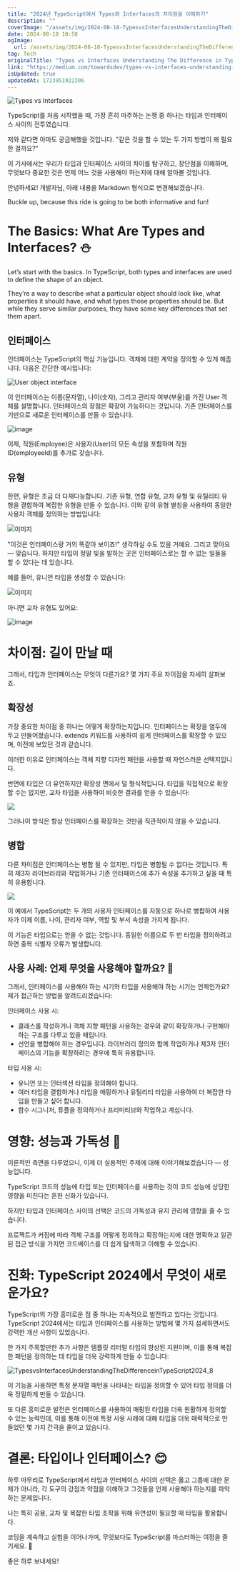 ```yaml
---
title: "2024년 TypeScript에서 Types와 Interfaces의 차이점을 이해하기"
description: ""
coverImage: "/assets/img/2024-08-18-TypesvsInterfacesUnderstandingTheDifferenceinTypeScript2024_0.png"
date: 2024-08-18 10:58
ogImage: 
  url: /assets/img/2024-08-18-TypesvsInterfacesUnderstandingTheDifferenceinTypeScript2024_0.png
tag: Tech
originalTitle: "Types vs Interfaces Understanding The Difference in TypeScript 2024"
link: "https://medium.com/towardsdev/types-vs-interfaces-understanding-the-difference-in-typescript-2024-0dcedae7f5e1"
isUpdated: true
updatedAt: 1723951922306
---
```


![Types vs Interfaces](/assets/img/2024-08-18-TypesvsInterfacesUnderstandingTheDifferenceinTypeScript2024_0.png)

TypeScript를 처음 시작했을 때, 가장 흔히 마주하는 논쟁 중 하나는 타입과 인터페이스 사이의 전투였습니다.

저와 같다면 아마도 궁금해했을 것입니다. "같은 것을 할 수 있는 두 가지 방법이 왜 필요한 걸까요?"

이 기사에서는 우리가 타입과 인터페이스 사이의 차이를 탐구하고, 장단점을 이해하며, 무엇보다 중요한 것은 언제 어느 것을 사용해야 하는지에 대해 알아볼 것입니다.

<!-- cozy-coder - 수평 -->

<ins class="adsbygoogle"
     style="display:block"
     data-ad-client="ca-pub-4877378276818686"
     data-ad-slot="1107185301"
     data-ad-format="auto"
     data-full-width-responsive="true"></ins>

<script>
     (adsbygoogle = window.adsbygoogle || []).push({});
</script>

안녕하세요! 개발자님, 아래 내용을 Markdown 형식으로 변경해보겠습니다.

Buckle up, because this ride is going to be both informative and fun!

# The Basics: What Are Types and Interfaces? ⛄

Let’s start with the basics. In TypeScript, both types and interfaces are used to define the shape of an object.

They’re a way to describe what a particular object should look like, what properties it should have, and what types those properties should be. But while they serve similar purposes, they have some key differences that set them apart.

<!-- cozy-coder - 수평 -->

<ins class="adsbygoogle"
     style="display:block"
     data-ad-client="ca-pub-4877378276818686"
     data-ad-slot="1107185301"
     data-ad-format="auto"
     data-full-width-responsive="true"></ins>

<script>
     (adsbygoogle = window.adsbygoogle || []).push({});
</script>

## 인터페이스

인터페이스는 TypeScript의 핵심 기능입니다. 객체에 대한 계약을 정의할 수 있게 해줍니다. 다음은 간단한 예시입니다:

![User object interface](/assets/img/2024-08-18-TypesvsInterfacesUnderstandingTheDifferenceinTypeScript2024_1.png)

이 인터페이스는 이름(문자열), 나이(숫자), 그리고 관리자 여부(부울)를 가진 User 객체를 설명합니다. 인터페이스의 장점은 확장이 가능하다는 것입니다. 기존 인터페이스를 기반으로 새로운 인터페이스를 만들 수 있습니다.

<!-- cozy-coder - 수평 -->

<ins class="adsbygoogle"
     style="display:block"
     data-ad-client="ca-pub-4877378276818686"
     data-ad-slot="1107185301"
     data-ad-format="auto"
     data-full-width-responsive="true"></ins>

<script>
     (adsbygoogle = window.adsbygoogle || []).push({});
</script>

![image](/assets/img/2024-08-18-TypesvsInterfacesUnderstandingTheDifferenceinTypeScript2024_2.png)

이제, 직원(Employee)은 사용자(User)의 모든 속성을 포함하며 직원 ID(employeeId)를 추가로 갖습니다.

## 유형

한편, 유형은 조금 더 다재다능합니다. 기존 유형, 연합 유형, 교차 유형 및 유틸리티 유형을 결합하여 복잡한 유형을 만들 수 있습니다. 이와 같이 유형 별칭을 사용하여 동일한 사용자 객체를 정의하는 방법입니다:

<!-- cozy-coder - 수평 -->

<ins class="adsbygoogle"
     style="display:block"
     data-ad-client="ca-pub-4877378276818686"
     data-ad-slot="1107185301"
     data-ad-format="auto"
     data-full-width-responsive="true"></ins>

<script>
     (adsbygoogle = window.adsbygoogle || []).push({});
</script>

![이미지](/assets/img/2024-08-18-TypesvsInterfacesUnderstandingTheDifferenceinTypeScript2024_3.png)

"이것은 인터페이스랑 거의 똑같아 보이죠!" 생각하실 수도 있을 거예요. 그리고 맞아요 — 맞습니다. 하지만 타입이 정말 빛을 발하는 곳은 인터페이스로는 할 수 없는 일들을 할 수 있다는 데 있습니다.

예를 들어, 유니언 타입을 생성할 수 있습니다:

![이미지](/assets/img/2024-08-18-TypesvsInterfacesUnderstandingTheDifferenceinTypeScript2024_4.png)

<!-- cozy-coder - 수평 -->

<ins class="adsbygoogle"
     style="display:block"
     data-ad-client="ca-pub-4877378276818686"
     data-ad-slot="1107185301"
     data-ad-format="auto"
     data-full-width-responsive="true"></ins>

<script>
     (adsbygoogle = window.adsbygoogle || []).push({});
</script>

아니면 교차 유형도 있어요:

![image](/assets/img/2024-08-18-TypesvsInterfacesUnderstandingTheDifferenceinTypeScript2024_5.png)

# 차이점: 길이 만날 때

그래서, 타입과 인터페이스는 무엇이 다른가요? 몇 가지 주요 차이점을 자세히 살펴보죠.

<!-- cozy-coder - 수평 -->

<ins class="adsbygoogle"
     style="display:block"
     data-ad-client="ca-pub-4877378276818686"
     data-ad-slot="1107185301"
     data-ad-format="auto"
     data-full-width-responsive="true"></ins>

<script>
     (adsbygoogle = window.adsbygoogle || []).push({});
</script>

## 확장성

가장 중요한 차이점 중 하나는 어떻게 확장하는지입니다. 인터페이스는 확장을 염두에 두고 만들어졌습니다. extends 키워드를 사용하여 쉽게 인터페이스를 확장할 수 있으며, 이전에 보았던 것과 같습니다.

이러한 이유로 인터페이스는 객체 지향 디자인 패턴을 사용할 때 자연스러운 선택지입니다.

반면에 타입은 더 유연하지만 확장성 면에서 덜 형식적입니다. 타입을 직접적으로 확장할 수는 없지만, 교차 타입을 사용하여 비슷한 결과를 얻을 수 있습니다:

<!-- cozy-coder - 수평 -->

<ins class="adsbygoogle"
     style="display:block"
     data-ad-client="ca-pub-4877378276818686"
     data-ad-slot="1107185301"
     data-ad-format="auto"
     data-full-width-responsive="true"></ins>

<script>
     (adsbygoogle = window.adsbygoogle || []).push({});
</script>

<img src="/assets/img/2024-08-18-TypesvsInterfacesUnderstandingTheDifferenceinTypeScript2024_6.png" />

그러나이 방식은 항상 인터페이스를 확장하는 것만큼 직관적이지 않을 수 있습니다.

## 병합

다른 차이점은 인터페이스는 병합 될 수 있지만, 타입은 병합될 수 없다는 것입니다. 특히 제3자 라이브러리와 작업하거나 기존 인터페이스에 추가 속성을 추가하고 싶을 때 특히 유용합니다.

<!-- cozy-coder - 수평 -->

<ins class="adsbygoogle"
     style="display:block"
     data-ad-client="ca-pub-4877378276818686"
     data-ad-slot="1107185301"
     data-ad-format="auto"
     data-full-width-responsive="true"></ins>

<script>
     (adsbygoogle = window.adsbygoogle || []).push({});
</script>

<img src="/assets/img/2024-08-18-TypesvsInterfacesUnderstandingTheDifferenceinTypeScript2024_7.png" />

이 예에서 TypeScript는 두 개의 사용자 인터페이스를 자동으로 하나로 병합하여 사용자가 이제 이름, 나이, 관리자 여부, 역할 및 부서 속성을 가지게 됩니다.

이 기능은 타입으로는 얻을 수 없는 것입니다. 동일한 이름으로 두 번 타입을 정의하려고 하면 중복 식별자 오류가 발생합니다.

## 사용 사례: 언제 무엇을 사용해야 할까요? 🐰

<!-- cozy-coder - 수평 -->

<ins class="adsbygoogle"
     style="display:block"
     data-ad-client="ca-pub-4877378276818686"
     data-ad-slot="1107185301"
     data-ad-format="auto"
     data-full-width-responsive="true"></ins>

<script>
     (adsbygoogle = window.adsbygoogle || []).push({});
</script>

그래서, 인터페이스를 사용해야 하는 시기와 타입을 사용해야 하는 시기는 언제인가요? 제가 접근하는 방법을 알려드리겠습니다:

인터페이스 사용 시:

- 클래스를 작성하거나 객체 지향 패턴을 사용하는 경우와 같이 확장하거나 구현해야하는 구조를 다루고 있을 때입니다.
- 선언을 병합해야 하는 경우입니다. 라이브러리 정의와 함께 작업하거나 제3자 인터페이스의 기능을 확장하려는 경우에 특히 유용합니다.

타입 사용 시:

<!-- cozy-coder - 수평 -->

<ins class="adsbygoogle"
     style="display:block"
     data-ad-client="ca-pub-4877378276818686"
     data-ad-slot="1107185301"
     data-ad-format="auto"
     data-full-width-responsive="true"></ins>

<script>
     (adsbygoogle = window.adsbygoogle || []).push({});
</script>

- 유니언 또는 인터섹션 타입을 정의해야 합니다.
- 여러 타입을 결합하거나 타입을 매핑하거나 유틸리티 타입을 사용하여 더 복잡한 타입을 만들고 싶어 합니다.
- 함수 시그니처, 튜플을 정의하거나 프리미티브와 작업하고 계십니다.

# 영향: 성능과 가독성 🌾

이론적인 측면을 다루었으니, 이제 더 실용적인 주제에 대해 이야기해보겠습니다 — 성능입니다.

TypeScript 코드의 성능에 타입 또는 인터페이스를 사용하는 것이 코드 성능에 상당한 영향을 미친다는 흔한 신화가 있습니다.

<!-- cozy-coder - 수평 -->

<ins class="adsbygoogle"
     style="display:block"
     data-ad-client="ca-pub-4877378276818686"
     data-ad-slot="1107185301"
     data-ad-format="auto"
     data-full-width-responsive="true"></ins>

<script>
     (adsbygoogle = window.adsbygoogle || []).push({});
</script>

하지만 타입과 인터페이스 사이의 선택은 코드의 가독성과 유지 관리에 영향을 줄 수 있습니다.

프로젝트가 커짐에 따라 객체 구조를 어떻게 정의하고 확장하는지에 대한 명확하고 일관된 접근 방식을 가지면 코드베이스를 더 쉽게 탐색하고 이해할 수 있습니다.

# 진화: TypeScript 2024에서 무엇이 새로운가요?

TypeScript의 가장 흥미로운 점 중 하나는 지속적으로 발전하고 있다는 것입니다. TypeScript 2024에서는 타입과 인터페이스를 사용하는 방법에 몇 가지 섬세하면서도 강력한 개선 사항이 있었습니다.

<!-- cozy-coder - 수평 -->

<ins class="adsbygoogle"
     style="display:block"
     data-ad-client="ca-pub-4877378276818686"
     data-ad-slot="1107185301"
     data-ad-format="auto"
     data-full-width-responsive="true"></ins>

<script>
     (adsbygoogle = window.adsbygoogle || []).push({});
</script>

한 가지 주목할만한 추가 사항은 템플릿 리터럴 타입의 향상된 지원이며, 이를 통해 복잡한 패턴을 정의하는 데 타입을 더욱 강력하게 만들 수 있습니다:

![TypesvsInterfacesUnderstandingTheDifferenceinTypeScript2024_8](/assets/img/2024-08-18-TypesvsInterfacesUnderstandingTheDifferenceinTypeScript2024_8.png)

이 기능을 사용하면 특정 문자열 패턴을 나타내는 타입을 정의할 수 있어 타입 정의를 더욱 정밀하게 만들 수 있습니다.

또 다른 흥미로운 발전은 인터페이스를 사용하여 매핑된 타입을 더욱 원활하게 정의할 수 있는 능력인데, 이를 통해 이전에 특정 사용 사례에 대해 타입을 더욱 매력적으로 만들었던 몇 가지 간극을 줄이고 있습니다.

<!-- cozy-coder - 수평 -->

<ins class="adsbygoogle"
     style="display:block"
     data-ad-client="ca-pub-4877378276818686"
     data-ad-slot="1107185301"
     data-ad-format="auto"
     data-full-width-responsive="true"></ins>

<script>
     (adsbygoogle = window.adsbygoogle || []).push({});
</script>

# 결론: 타입이나 인터페이스? 😊

하루 마무리로 TypeScript에서 타입과 인터페이스 사이의 선택은 옳고 그름에 대한 문제가 아니라, 각 도구의 강점과 약점을 이해하고 그것들을 언제 사용해야 하는지를 파악하는 문제입니다.

나는 특히 공용, 교차 및 복잡한 타입 조작을 위해 유연성이 필요할 때 타입을 활용합니다.

코딩을 계속하고 실험을 이어나가며, 무엇보다도 TypeScript를 마스터하는 여정을 즐기세요. 🚀

<!-- cozy-coder - 수평 -->

<ins class="adsbygoogle"
     style="display:block"
     data-ad-client="ca-pub-4877378276818686"
     data-ad-slot="1107185301"
     data-ad-format="auto"
     data-full-width-responsive="true"></ins>

<script>
     (adsbygoogle = window.adsbygoogle || []).push({});
</script>

좋은 하루 보내세요!
